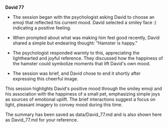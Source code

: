 **David 77**

- The session began with the psychologist asking David to choose an emoji that reflected his current mood. David selected a smiley face :) indicating a positive feeling.

- When prompted about what was making him feel good recently, David shared a simple but endearing thought: "Hamster is happy."

- The psychologist responded warmly to this, appreciating the lighthearted and joyful reference. They discussed how the happiness of the hamster could symbolize moments that lift David's own mood.

- The session was brief, and David chose to end it shortly after expressing this cheerful image.

This session highlights David's positive mood through the smiley emoji and his association with the happiness of a small pet, emphasizing simple joys as sources of emotional uplift. The brief interactions suggest a focus on light, pleasant imagery to convey mood during this time.

The summary has been saved as data/David_77.md and is also shown here as David_77.md for your reference.